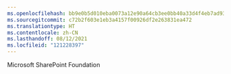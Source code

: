 ```yaml
---
ms.openlocfilehash: bb9e0b5d010eba0073a12e90a64cb3ee0bb40a33d4f4eb7ad93e9169d377651a
ms.sourcegitcommit: c72b2f603e1eb3a4157f00926df2e263831ea472
ms.translationtype: HT
ms.contentlocale: zh-CN
ms.lasthandoff: 08/12/2021
ms.locfileid: "121228397"
---
```

 Microsoft SharePoint Foundation